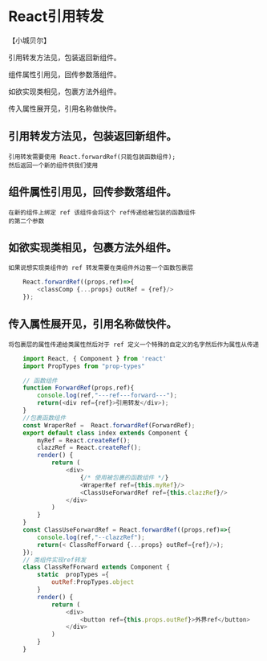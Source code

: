 #  React引用转发

【小城贝尔】

引用转发方法见，包装返回新组件。

组件属性引用见，回传参数落组件。

如欲实现类相见，包裹方法外组件。

传入属性展开见，引用名称做快件。

## 引用转发方法见，包装返回新组件。
    引用转发需要使用 React.forwardRef(只能包装函数组件);
    然后返回一个新的组件供我们使用
## 组件属性引用见，回传参数落组件。
    在新的组件上绑定 ref 该组件会将这个 ref传递给被包装的函数组件
    的第二个参数
## 如欲实现类相见，包裹方法外组件。
    如果说想实现类组件的 ref 转发需要在类组件外边套一个函数包裹层
```js
    React.forwardRef((props,ref)=>{
        <classComp {...props} outRef = {ref}/>
    });
```
## 传入属性展开见，引用名称做快件。
    将包裹层的属性传递给类属性然后对于 ref 定义一个特殊的自定义的名字然后作为属性从传递
```js
    import React, { Component } from 'react'
    import PropTypes from "prop-types"

    // 函数组件
    function ForwardRef(props,ref){
        console.log(ref,"---ref---forward---");
        return(<div ref={ref}>引用转发</div>);
    }
    //包裹函数组件
    const WraperRef =  React.forwardRef(ForwardRef); 
    export default class index extends Component {
        myRef = React.createRef();
        clazzRef = React.createRef();
        render() {
            return (
                <div>
                    {/* 使用被包裹的函数组件 */}
                    <WraperRef ref={this.myRef}/>  
                    <ClassUseForwardRef ref={this.clazzRef}/>           
                </div>
            )
        }
    }
    const ClassUseForwardRef = React.forwardRef((props,ref)=>{
        console.log(ref,"--clazzRef");
        return(< ClassRefForward {...props} outRef={ref}/>);
    });
    // 类组件实现ref转发
    class ClassRefForward extends Component {
        static  propTypes ={
            outRef:PropTypes.object
        }
        render() {
            return (
                <div>
                    <button ref={this.props.outRef}>外界ref</button>
                </div>
            )
        }
    }

```
    